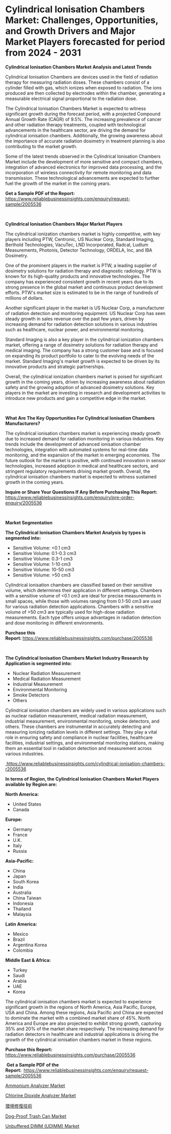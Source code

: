 <p><h1>Cylindrical Ionisation Chambers Market: Challenges, Opportunities, and Growth Drivers and Major Market Players forecasted for period from 2024 - 2031</h1></p><p><strong>Cylindrical Ionisation Chambers Market Analysis and Latest Trends</strong></p>
<p><p>Cylindrical Ionisation Chambers are devices used in the field of radiation therapy for measuring radiation doses. These chambers consist of a cylinder filled with gas, which ionizes when exposed to radiation. The ions produced are then collected by electrodes within the chamber, generating a measurable electrical signal proportional to the radiation dose.</p><p>The Cylindrical Ionisation Chambers Market is expected to witness significant growth during the forecast period, with a projected Compound Annual Growth Rate (CAGR) of 9.5%. The increasing prevalence of cancer and other radiation therapy treatments, coupled with technological advancements in the healthcare sector, are driving the demand for cylindrical ionisation chambers. Additionally, the growing awareness about the importance of accurate radiation dosimetry in treatment planning is also contributing to the market growth.</p><p>Some of the latest trends observed in the Cylindrical Ionisation Chambers Market include the development of more sensitive and compact chambers, integration of advanced electronics for improved data processing, and the incorporation of wireless connectivity for remote monitoring and data transmission. These technological advancements are expected to further fuel the growth of the market in the coming years.</p></p>
<p><strong>Get a Sample PDF of the Report:&nbsp;</strong> <a href="https://www.reliablebusinessinsights.com/enquiry/request-sample/2005536">https://www.reliablebusinessinsights.com/enquiry/request-sample/2005536</a></p>
<p>&nbsp;</p>
<p><strong>Cylindrical Ionisation Chambers Major Market Players</strong></p>
<p><p>The cylindrical ionization chambers market is highly competitive, with key players including PTW, Centronic, US Nuclear Corp, Standard Imaging, Berthold Technologies, VacuTec, LND Incorporated, Radcal, Ludlum Measurements, Photonis, Detector Technology, ORDELA, Inc, and IBA Dosimetry.</p><p>One of the prominent players in the market is PTW, a leading supplier of dosimetry solutions for radiation therapy and diagnostic radiology. PTW is known for its high-quality products and innovative technologies. The company has experienced consistent growth in recent years due to its strong presence in the global market and continuous product development efforts. PTW's market size is estimated to be in the range of hundreds of millions of dollars.</p><p>Another significant player in the market is US Nuclear Corp, a manufacturer of radiation detection and monitoring equipment. US Nuclear Corp has seen steady growth in sales revenue over the past few years, driven by increasing demand for radiation detection solutions in various industries such as healthcare, nuclear power, and environmental monitoring.</p><p>Standard Imaging is also a key player in the cylindrical ionization chambers market, offering a range of dosimetry solutions for radiation therapy and medical imaging. The company has a strong customer base and is focused on expanding its product portfolio to cater to the evolving needs of the market. Standard Imaging's market growth is expected to be driven by its innovative products and strategic partnerships.</p><p>Overall, the cylindrical ionization chambers market is poised for significant growth in the coming years, driven by increasing awareness about radiation safety and the growing adoption of advanced dosimetry solutions. Key players in the market are investing in research and development activities to introduce new products and gain a competitive edge in the market.</p></p>
<p>&nbsp;</p>
<p><strong>What Are The Key Opportunities For Cylindrical Ionisation Chambers Manufacturers?</strong></p>
<p><p>The cylindrical ionisation chambers market is experiencing steady growth due to increased demand for radiation monitoring in various industries. Key trends include the development of advanced ionisation chamber technologies, integration with automated systems for real-time data monitoring, and the expansion of the market in emerging economies. The future outlook for the market is positive, with continued innovation in sensor technologies, increased adoption in medical and healthcare sectors, and stringent regulatory requirements driving market growth. Overall, the cylindrical ionisation chambers market is expected to witness sustained growth in the coming years.</p></p>
<p><strong>Inquire or Share Your Questions If Any Before Purchasing This Report:</strong> <a href="https://www.reliablebusinessinsights.com/enquiry/pre-order-enquiry/2005536">https://www.reliablebusinessinsights.com/enquiry/pre-order-enquiry/2005536</a></p>
<p>&nbsp;</p>
<p><strong>Market Segmentation</strong></p>
<p><strong>The Cylindrical Ionisation Chambers Market Analysis by types is segmented into:</strong></p>
<p><ul><li>Sensitive Volume: <0.1 cm3</li><li>Sensitive Volume: 0.1-0.3 cm3</li><li>Sensitive Volume: 0.3-1 cm3</li><li>Sensitive Volume: 1-10 cm3</li><li>Sensitive Volume: 10-50 cm3</li><li>Sensitive Volume: >50 cm3</li></ul></p>
<p><p>Cylindrical ionisation chambers are classified based on their sensitive volume, which determines their application in different settings. Chambers with a sensitive volume of <0.1 cm3 are ideal for precise measurements in small spaces, while those with volumes ranging from 0.1-50 cm3 are used for various radiation detection applications. Chambers with a sensitive volume of >50 cm3 are typically used for high-dose radiation measurements. Each type offers unique advantages in radiation detection and dose monitoring in different environments.</p></p>
<p><strong>Purchase this Report:&nbsp;</strong><a href="https://www.reliablebusinessinsights.com/purchase/2005536">https://www.reliablebusinessinsights.com/purchase/2005536</a></p>
<p>&nbsp;</p>
<p><strong>The Cylindrical Ionisation Chambers Market Industry Research by Application is segmented into:</strong></p>
<p><ul><li>Nuclear Radiation Measurement</li><li>Medical Radiation Measurement</li><li>Industrial Measurement</li><li>Environmental Monitoring</li><li>Smoke Detectors</li><li>Others</li></ul></p>
<p><p>Cylindrical ionisation chambers are widely used in various applications such as nuclear radiation measurement, medical radiation measurement, industrial measurement, environmental monitoring, smoke detectors, and others. These chambers are instrumental in accurately detecting and measuring ionizing radiation levels in different settings. They play a vital role in ensuring safety and compliance in nuclear facilities, healthcare facilities, industrial settings, and environmental monitoring stations, making them an essential tool in radiation detection and measurement across various industries.</p></p>
<p><a href="https://www.reliablebusinessinsights.com/cylindrical-ionisation-chambers-r2005536">&nbsp;https://www.reliablebusinessinsights.com/cylindrical-ionisation-chambers-r2005536</a></p>
<p><strong>In terms of Region, the Cylindrical Ionisation Chambers Market Players available by Region are:</strong></p>
<p>
    <p> <strong> North America: </strong>
        <ul>
            <li>United States</li>
            <li>Canada</li>
        </ul>
        </p> 
    <p> <strong> Europe: </strong>
        <ul>
            <li>Germany</li>
            <li>France</li>
            <li>U.K.</li>
            <li>Italy</li>
            <li>Russia</li>
        </ul>
        </p> 
    <p> <strong> Asia-Pacific: </strong>
        <ul>
            <li>China</li>
            <li>Japan</li>
            <li>South Korea</li>
            <li>India</li>
            <li>Australia</li>
            <li>China Taiwan</li>
            <li>Indonesia</li>
            <li>Thailand</li>
            <li>Malaysia</li>
        </ul>
        </p> 
    <p> <strong> Latin America: </strong>
        <ul>
            <li>Mexico</li>
            <li>Brazil</li>
            <li>Argentina Korea</li>
            <li>Colombia</li>
        </ul>
        </p> 
    <p> <strong> Middle East & Africa: </strong>
        <ul>
            <li>Turkey</li>
            <li>Saudi</li>
            <li>Arabia</li>
            <li>UAE</li>
            <li>Korea</li>
        </ul>
    </p>
    </p>
<p><p>The cylindrical ionisation chambers market is expected to experience significant growth in the regions of North America, Asia Pacific, Europe, USA and China. Among these regions, Asia Pacific and China are expected to dominate the market with a combined market share of 45%. North America and Europe are also projected to exhibit strong growth, capturing 35% and 20% of the market share respectively. The increasing demand for radiation detectors in healthcare and industrial applications is driving the growth of the cylindrical ionisation chambers market in these regions.</p></p>
<p><strong>Purchase this Report: </strong><a href="https://www.reliablebusinessinsights.com/purchase/2005536">https://www.reliablebusinessinsights.com/purchase/2005536</a></p>
<p>&nbsp;<strong>Get a Sample PDF of the Report:&nbsp;&nbsp;</strong><a href="https://www.reliablebusinessinsights.com/enquiry/request-sample/2005536">https://www.reliablebusinessinsights.com/enquiry/request-sample/2005536</a></p>
<p><strong></strong></p>
<p><p><a href="https://github.com/dancokkoe288/Market-Research-Report-List-1/blob/main/ammonium-analyzer-market.md">Ammonium Analyzer Market</a></p><p><a href="https://github.com/huqhwmcs55/Market-Research-Report-List-1/blob/main/chlorine-dioxide-analyzer-market.md">Chlorine Dioxide Analyzer Market</a></p><p><a href="https://github.com/dzy793153605/Market-Research-Report-List-2/blob/main/9500931165451.md">環境修復技術</a></p><p><a href="https://www.linkedin.com/pulse/global-dog-proof-trash-can-market-size-expected-experience-jylvf">Dog-Proof Trash Can Market</a></p><p><a href="https://www.linkedin.com/pulse/global-unbuffered-dimm-udimm-market-share-growth-opportunities-rwgwf">Unbuffered DIMM (UDIMM) Market</a></p></p>